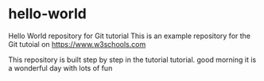 # hello-world
Hello World repository for Git tutorial
This is an example repository for the Git tutoial on https://www.w3schools.com

This repository is built step by step in the tutorial tutorial.
good morning
it is a wonderful day with lots of fun
